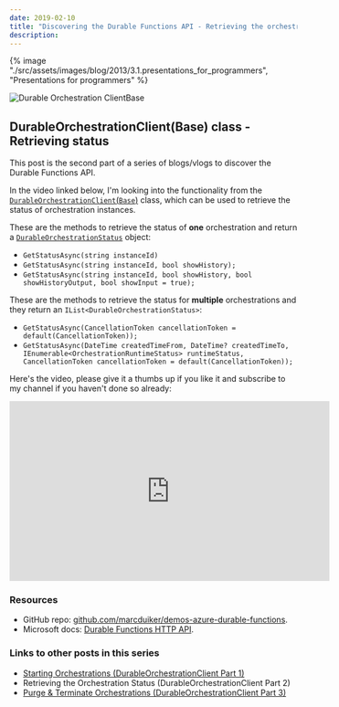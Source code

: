 ```yaml
---
date: 2019-02-10
title: "Discovering the Durable Functions API - Retrieving the orchestration status (DurableOrchestrationClient part 2)"
description:
---
```


{% image "./src/assets/images/blog/2013/3.1.presentations_for_programmers", "Presentations for programmers" %}

![Durable Orchestration ClientBase](/articles/2019/34.durable-orchestration-clientbase2_900.png)

## DurableOrchestrationClient(Base) class - Retrieving status

This post is the second part of a series of blogs/vlogs to discover the Durable Functions API.

In the video linked below, I'm looking into the functionality from the  [`DurableOrchestrationClient`(`Base`)](https://github.com/Azure/azure-functions-durable-extension/blob/master/src/WebJobs.Extensions.DurableTask/DurableOrchestrationClientBase.cs) class, which can be used to retrieve the status of orchestration instances.

These are the methods to retrieve the status of __one__ orchestration and return a [`DurableOrchestrationStatus`](https://github.com/Azure/azure-functions-durable-extension/blob/master/src/WebJobs.Extensions.DurableTask/DurableOrchestrationStatus.cs) object: 
- `GetStatusAsync(string instanceId)`
- `GetStatusAsync(string instanceId, bool showHistory);`
- `GetStatusAsync(string instanceId, bool showHistory, bool showHistoryOutput, bool showInput = true);`

These are the methods to retrieve the status for __multiple__ orchestrations and they return an `IList<DurableOrchestrationStatus>`:
- `GetStatusAsync(CancellationToken cancellationToken = default(CancellationToken));`
- `GetStatusAsync(DateTime createdTimeFrom, DateTime? createdTimeTo, IEnumerable<OrchestrationRuntimeStatus> runtimeStatus, CancellationToken cancellationToken = default(CancellationToken));`


Here's the video, please give it a thumbs up if you like it and subscribe to my channel if you haven't done so already:

<iframe width="560" height="315" src="https://www.youtube.com/embed/d5fsidj_EDs" frameborder="0" allow="autoplay; encrypted-media" allowfullscreen></iframe>

### Resources

- GitHub repo: [github.com/marcduiker/demos-azure-durable-functions](https://github.com/marcduiker/demos-azure-durable-functions).
- Microsoft docs: [Durable Functions HTTP API](https://docs.microsoft.com/en-us/azure/azure-functions/durable/durable-functions-http-api).

### Links to other posts in this series

- [Starting Orchestrations (DurableOrchestrationClient Part 1)](/articles/durable-functions-api-durableorchestrationclient-1)
- Retrieving the Orchestration Status (DurableOrchestrationClient Part 2)
- [Purge & Terminate Orchestrations (DurableOrchestrationClient Part 3)](/articles/durable-functions-api-purge-terminate)
